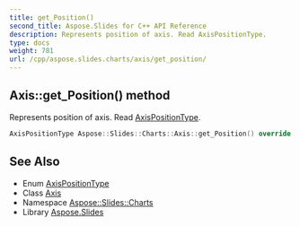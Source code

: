 ```yaml
---
title: get_Position()
second_title: Aspose.Slides for C++ API Reference
description: Represents position of axis. Read AxisPositionType.
type: docs
weight: 781
url: /cpp/aspose.slides.charts/axis/get_position/
---
```

## Axis::get_Position() method


Represents position of axis. Read [AxisPositionType](../../axispositiontype/).

```cpp
AxisPositionType Aspose::Slides::Charts::Axis::get_Position() override
```

## See Also

* Enum [AxisPositionType](../axispositiontype/)
* Class [Axis](./)
* Namespace [Aspose::Slides::Charts](../)
* Library [Aspose.Slides](../../)